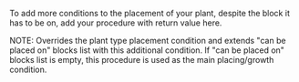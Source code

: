 To add more conditions to the placement of your plant, despite the block it has to be on, add your procedure with return value here.

NOTE: Overrides the plant type placement condition and extends "can be placed on" blocks list with this additional condition. If "can be placed on" blocks list is empty, this procedure is used as the main placing/growth condition.